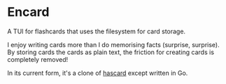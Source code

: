 # Encard

A TUI for flashcards that uses the filesystem for card storage.

I enjoy writing cards more than I do memorising facts (surprise, surprise). By storing cards the cards as plain text, the friction for creating cards is completely removed!

In its current form, it's a clone of [hascard](https://github.com/Yvee1/hascard?tab=readme-ov-file) except written in Go.